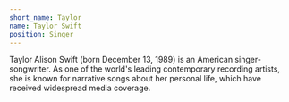 ```yaml
---
short_name: Taylor
name: Taylor Swift
position: Singer
---
```

Taylor Alison Swift (born December 13, 1989) is an American singer-songwriter. As one of the world's leading contemporary recording artists, she is known for narrative songs about her personal life, which have received widespread media coverage.